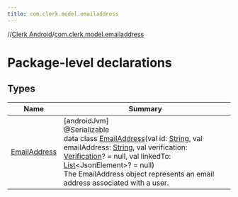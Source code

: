 ```yaml
---
title: com.clerk.model.emailaddress
---
```

//[Clerk Android](../../index.html)/[com.clerk.model.emailaddress](index.html)



# Package-level declarations



## Types


| Name | Summary |
|---|---|
| [EmailAddress](-email-address/index.html) | [androidJvm]<br>@Serializable<br>data class [EmailAddress](-email-address/index.html)(val id: [String](https://kotlinlang.org/api/latest/jvm/stdlib/kotlin-stdlib/kotlin/-string/index.html), val emailAddress: [String](https://kotlinlang.org/api/latest/jvm/stdlib/kotlin-stdlib/kotlin/-string/index.html), val verification: [Verification](../com.clerk.model.verification/-verification/index.html)? = null, val linkedTo: [List](https://kotlinlang.org/api/latest/jvm/stdlib/kotlin-stdlib/kotlin.collections/-list/index.html)&lt;JsonElement&gt;? = null)<br>The EmailAddress object represents an email address associated with a user. |

